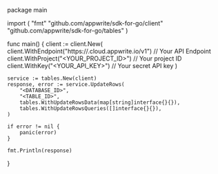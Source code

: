 package main

import (
    "fmt"
    "github.com/appwrite/sdk-for-go/client"
    "github.com/appwrite/sdk-for-go/tables"
)

func main() {
    client := client.New(
        client.WithEndpoint("https://<REGION>.cloud.appwrite.io/v1") // Your API Endpoint
        client.WithProject("<YOUR_PROJECT_ID>") // Your project ID
        client.WithKey("<YOUR_API_KEY>") // Your secret API key
    )

    service := tables.New(client)
    response, error := service.UpdateRows(
        "<DATABASE_ID>",
        "<TABLE_ID>",
        tables.WithUpdateRowsData(map[string]interface{}{}),
        tables.WithUpdateRowsQueries([]interface{}{}),
    )

    if error != nil {
        panic(error)
    }

    fmt.Println(response)
}
